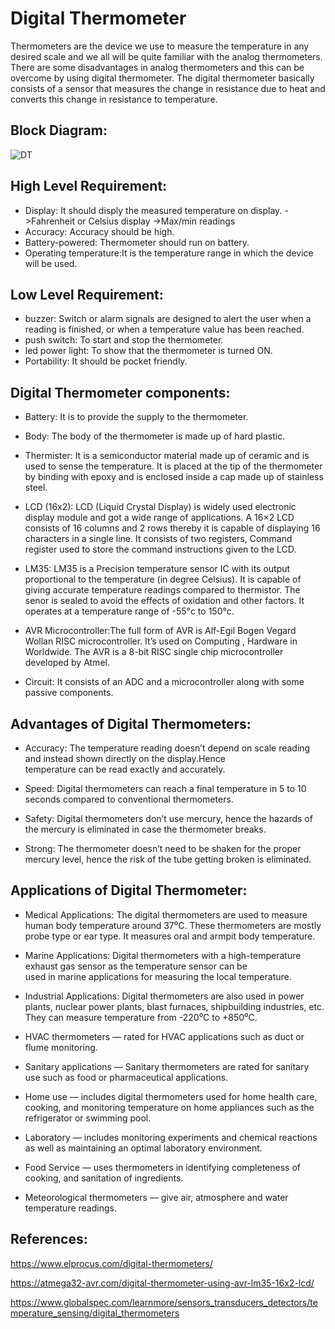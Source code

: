 # Digital Thermometer

Thermometers are the device we use to measure the temperature in any desired scale and we all will be quite familiar with the analog thermometers. There are some disadvantages in analog thermometers and this can be overcome by using digital thermometer.
The digital thermometer basically consists of a sensor that measures the change in resistance due to heat and converts this change in resistance to temperature.

## Block Diagram:

![DT](https://user-images.githubusercontent.com/80105220/154845541-461e7bb9-b259-494d-904b-7dabd4cc8a1a.jpg)


## High Level Requirement: 
* Display: It should disply the measured temperature on display.
         ->Fahrenheit or Celsius display
         ->Max/min readings
* Accuracy: Accuracy should be high.
* Battery-powered: Thermometer should run on battery.
* Operating temperature:It is the temperature range in which the device will be used.
## Low Level Requirement:
* buzzer: Switch or alarm signals are designed to alert the user when a reading is finished, or when a temperature value 
          has been reached.
* push switch: To start and stop the thermometer.
* led power light: To show that the thermometer is turned ON.
* Portability: It should be pocket friendly.

## Digital Thermometer components:
* Battery: It is to provide the supply to the thermometer.

* Body: The body of the thermometer is made up of hard plastic.

* Thermister: It is a semiconductor material made up of ceramic and is used to sense the temperature. It is placed at the 
  tip of the thermometer by binding with epoxy and is enclosed inside a cap made up of stainless steel.

* LCD (16x2): LCD (Liquid Crystal Display) is widely used electronic display module and got a wide range of applications. 
  A 16×2 LCD consists of 16 columns and 2 rows thereby it is capable of displaying 16 characters in a single line. 
  It consists of two registers, Command register used to store the command instructions given to the LCD.

* LM35: LM35 is a Precision temperature sensor IC with its output proportional to the temperature (in degree Celsius).
  It is capable of giving accurate temperature readings compared to thermistor. 
  The senor is sealed to avoid the effects of oxidation and other factors. 
  It operates at a temperature range of -55°c to 150°c.

* AVR Microcontroller:The full form of AVR is Alf-Egil Bogen Vegard Wollan RISC microcontroller. It’s used on Computing ,
  Hardware in Worldwide. 
  The AVR is a 8-bit RISC single chip microcontroller developed by Atmel. 

* Circuit: It consists of an ADC and a microcontroller along with some passive components.


## Advantages of Digital Thermometers:
* Accuracy: The temperature reading doesn’t depend on scale reading and instead shown directly on the display.Hence     
  temperature can be read exactly and accurately.

* Speed: Digital thermometers can reach a final temperature in 5 to 10 seconds compared to conventional thermometers.

* Safety: Digital thermometers don’t use mercury, hence the hazards of the mercury is eliminated in case the thermometer 
  breaks.

* Strong: The thermometer doesn’t need to be shaken for the proper mercury level, hence the risk of the tube getting 
  broken is eliminated.

## Applications of Digital Thermometer:
* Medical Applications: The digital thermometers are used to measure human body temperature around 37⁰C. These 
  thermometers are mostly probe type or ear type. It measures oral and armpit body temperature.

* Marine Applications: Digital thermometers with a high-temperature exhaust gas sensor as the temperature sensor can be   
  used in marine applications for measuring the local temperature.

* Industrial Applications: Digital thermometers are also used in power plants, nuclear power plants, blast furnaces, 
  shipbuilding industries, etc. They can measure temperature from -220⁰C to +850⁰C.

* HVAC thermometers — rated for HVAC applications such as duct or flume monitoring.

* Sanitary applications — Sanitary thermometers are rated for sanitary use such as food or pharmaceutical applications.

* Home use — includes digital thermometers used for home health care, cooking, and monitoring temperature on home 
  appliances such as the refrigerator or swimming pool.

* Laboratory — includes monitoring experiments and chemical reactions as well as maintaining an optimal laboratory 
  environment.

* Food Service — uses thermometers in identifying completeness of cooking, and sanitation of ingredients.

* Meteorological thermometers — give air, atmosphere and water temperature readings.

## References:
  https://www.elprocus.com/digital-thermometers/
  
  https://atmega32-avr.com/digital-thermometer-using-avr-lm35-16x2-lcd/

  https://www.globalspec.com/learnmore/sensors_transducers_detectors/temperature_sensing/digital_thermometers
